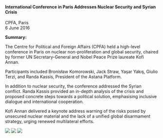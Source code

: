 <h4>International Conference in Paris Addresses Nuclear Security and Syrian Crisis</h4>

CPFA, Paris<br>
6 June 2016

<b>Summary:</b>	

The Centre for Political and Foreign Affairs (CPFA) held a high-level conference in Paris on nuclear non-proliferation and global security, chaired by former UN Secretary-General and Nobel Peace Prize laureate Kofi Annan.

Participants included Bronisław Komorowski, Jack Straw, Yaşar Yakış, Giulio Terzi, and Randa Kassis, President of the Astana Platform.

In addition to nuclear security, the conference addressed the Syrian conflict. Randa Kassis provided an in-depth analysis of the crisis and proposed concrete steps towards a political solution, emphasising inclusive dialogue and international cooperation.

Kofi Annan delivered a keynote address warning of the risks posed by unsecured nuclear material and the lack of a unified global disarmament strategy, urging renewed multilateral efforts.

![](72.JPG)
![](73.JPG)
![](74.JPG)
<p></p>

